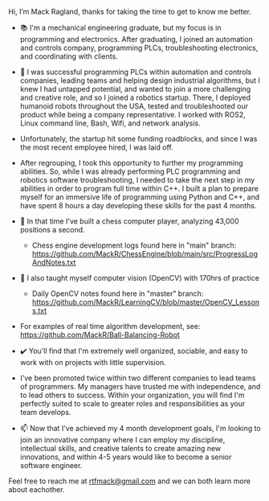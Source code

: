 Hi, I’m Mack Ragland, thanks for taking the time to get to know me better. 

- 📚 I'm a mechanical engineering graduate, but my focus is in programming and electronics. After graduating, I joined an automation and controls company, programming PLCs, troubleshooting electronics, and coordinating with clients.

- 🦾 I was successful programming PLCs within automation and controls companies, leading teams and helping design industrial algorithms, but I knew I had untapped potential, and wanted to join a more challenging and creative role, and so I joined a robotics startup. There, I deployed humanoid robots throughout the USA, tested and troubleshooted our product while being a company representative. I worked with ROS2, Linux command line, Bash, Wifi, and network analysis.

- Unfortunately, the startup hit some funding roadblocks, and since I was the most recent employee hired, I was laid off.

- After regrouping, I took this opportunity to further my programming abilities. So, while I was already performing PLC programming and robotics software troubleshooting, I needed to take the next step in my abilities in order to program full time within C++.  I built a plan to prepare myself for an immersive life of programming using Python and C++, and have spent 8 hours a day developing these skills for the past 4 months. 

- 🌱 In that time I've built a chess computer player, analyzing 43,000 positions a second. 
  -  Chess engine development logs found here in "main" branch: https://github.com/MackR/ChessEngine/blob/main/src/ProgressLogAndNotes.txt
- 🌱 I also taught myself computer vision (OpenCV) with 170hrs of practice
  - Daily OpenCV notes found here in "master" branch: https://github.com/MackR/LearningCV/blob/master/OpenCV_Lessons.txt
- For examples of real time algorithm development, see: https://github.com/MackR/Ball-Balancing-Robot

- ✔️ You'll find that I'm extremely well organized, sociable, and easy to work with on projects with little supervision. 

- I've been promoted twice within two different companies to lead teams of programmers. My managers have trusted me with independence, and to lead others to success. Within your organization, you will find I'm perfectly suited to scale to greater roles and responsibilities as your team develops. 

- 📫 Now that I've achieved my 4 month development goals, I'm looking to join an innovative company where I can employ my discipline, intellectual skills, and creative talents to create amazing new innovations, and within 4-5 years would like to become a senior software engineer.

Feel free to reach me at rtfmack@gmail.com and we can both learn more about eachother. 


<!---
MackR/MackR is a ✨ special ✨ repository because its `README.md` (this file) appears on your GitHub profile.
You can click the Preview link to take a look at your changes.
--->

